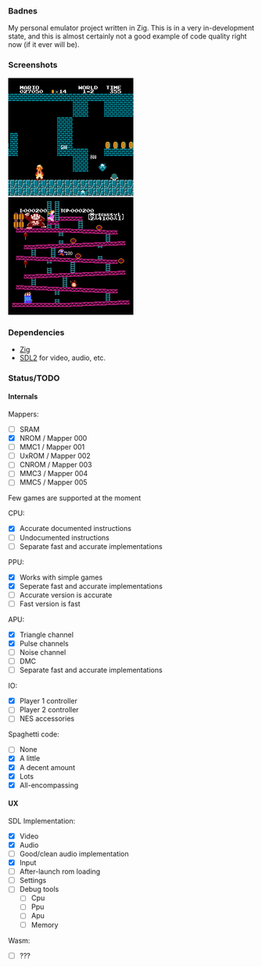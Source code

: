 ### Badnes

My personal emulator project written in Zig.
This is in a very in-development state, and this is almost certainly not a good example of code quality right now (if it ever will be).

### Screenshots

![Super Mario Bros](screenshots/SMB.png)
![Donkey Kong](screenshots/DK.png)

### Dependencies

- [Zig](https://ziglang.org/)
- [SDL2](https://www.libsdl.org/download-2.0.php) for video, audio, etc.

### Status/TODO

#### Internals

Mappers:

- [ ] SRAM
- [x] NROM / Mapper 000
- [ ] MMC1 / Mapper 001
- [ ] UxROM / Mapper 002
- [ ] CNROM / Mapper 003
- [ ] MMC3 / Mapper 004
- [ ] MMC5 / Mapper 005

Few games are supported at the moment

CPU:

- [x] Accurate documented instructions
- [ ] Undocumented instructions
- [ ] Separate fast and accurate implementations

PPU:

- [x] Works with simple games
- [x] Seperate fast and accurate implementations
- [ ] Accurate version is accurate
- [ ] Fast version is fast

APU:

- [x] Triangle channel
- [x] Pulse channels
- [ ] Noise channel
- [ ] DMC
- [ ] Separate fast and accurate implementations

IO:

- [x] Player 1 controller
- [ ] Player 2 controller
- [ ] NES accessories

Spaghetti code:

- [ ] None
- [x] A little
- [x] A decent amount
- [x] Lots
- [x] All-encompassing

#### UX

SDL Implementation:

- [x] Video
- [x] Audio
- [ ] Good/clean audio implementation
- [x] Input
- [ ] After-launch rom loading
- [ ] Settings
- [ ] Debug tools
    - [ ] Cpu
    - [ ] Ppu
    - [ ] Apu
    - [ ] Memory

Wasm:

- [ ] ???
